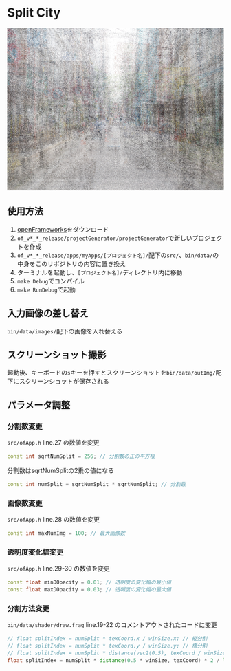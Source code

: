 # Split City

![デモGIF](/bin/data/demo.jpg)

## 使用方法

1. [openFrameworks](https://openframeworks.cc/)をダウンロード
2. `of_v*_*_release/projectGenerator/projectGenerator`で新しいプロジェクトを作成
3. `of_v*_*_release/apps/myApps/[プロジェクト名]/`配下の`src/`、`bin/data/`の中身をこのリポジトリの内容に置き換え
4. ターミナルを起動し、`[プロジェクト名]/`ディレクトリ内に移動
5. `make Debug`でコンパイル
6. `make RunDebug`で起動

## 入力画像の差し替え

`bin/data/images/`配下の画像を入れ替える

## スクリーンショット撮影

起動後、キーボードの`s`キーを押すとスクリーンショットを`bin/data/outImg/`配下にスクリーンショットが保存される

## パラメータ調整

### 分割数変更

`src/ofApp.h` line.27 の数値を変更

```c++
const int sqrtNumSplit = 256; // 分割数の正の平方根
```

分割数はsqrtNumSplitの2乗の値になる

```c++
const int numSplit = sqrtNumSplit * sqrtNumSplit; // 分割数
```

### 画像数変更

`src/ofApp.h` line.28 の数値を変更

```c++
const int maxNumImg = 100; // 最大画像数
```

### 透明度変化幅変更

`src/ofApp.h` line.29-30 の数値を変更

```c++
const float minDOpacity = 0.01; // 透明度の変化幅の最小値
const float maxDOpacity = 0.03; // 透明度の変化幅の最大値
```

### 分割方法変更

`bin/data/shader/draw.frag` line.19-22 のコメントアウトされたコードに変更

```glsl
// float splitIndex = numSplit * texCoord.x / winSize.x; // 縦分割
// float splitIndex = numSplit * texCoord.y / winSize.y; // 横分割
// float splitIndex = numSplit * distance(vec2(0.5), texCoord / winSize);  // 楕円分割
float splitIndex = numSplit * distance(0.5 * winSize, texCoord) * 2 / length(winSize); // 円分割
```

